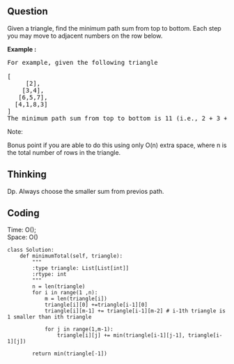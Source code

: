 ## Question
Given a triangle, find the minimum path sum from top to bottom. Each step you may move to adjacent numbers on the row below.

**Example :**   
<pre>
For example, given the following triangle

[
     [2],
    [3,4],
   [6,5,7],
  [4,1,8,3]
]
The minimum path sum from top to bottom is 11 (i.e., 2 + 3 + 5 + 1 = 11).
</pre>

Note:<br>

Bonus point if you are able to do this using only O(n) extra space, where n is the total number of rows in the triangle.

## Thinking
Dp. Always choose the smaller sum from previos path.

## Coding
Time: O();<br>
Space: O()
```python3
class Solution:
    def minimumTotal(self, triangle):
        """
        :type triangle: List[List[int]]
        :rtype: int
        """
        n = len(triangle)
        for i in range(1 ,n):
            m = len(triangle[i])
            triangle[i][0] +=triangle[i-1][0]
            triangle[i][m-1] += triangle[i-1][m-2] # i-1th triangle is 1 smaller than ith triangle
            
            for j in range(1,m-1):
                triangle[i][j] += min(triangle[i-1][j-1], triangle[i-1][j])
            
        return min(triangle[-1])
```

